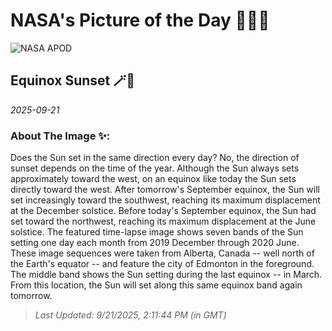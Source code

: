 
# NASA's Picture of the Day 🧑‍🚀💫

  ![NASA APOD](https://apod.nasa.gov/apod/image/2509/SunsetMonths_Vanzella_2400.jpg)
  
  ## Equinox Sunset 🪄🌌
  
  _2025-09-21_
  
  ### About The Image ✨: 
  
  Does the Sun set in the same direction every day? No, the direction of sunset depends on the time of the year. Although the Sun always sets approximately toward the west, on an equinox like today the Sun sets directly toward the west. After tomorrow's September equinox, the Sun will set increasingly toward the southwest, reaching its maximum displacement at the December solstice.  Before today's September equinox, the Sun had set toward the northwest, reaching its maximum displacement at the June solstice. The featured time-lapse image shows seven bands of the Sun setting one day each month from 2019 December through 2020 June.  These image sequences were taken from Alberta, Canada -- well north of the Earth's equator -- and feature the city of Edmonton in the foreground.  The middle band shows the Sun setting during the last equinox -- in March.  From this location, the Sun will set along this same equinox band again tomorrow.
  
  
  
  > _Last Updated: 9/21/2025, 2:11:44 PM (in GMT)_
  